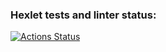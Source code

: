 ### Hexlet tests and linter status:
[![Actions Status](https://github.com/HEAMY7QA/qa-engineer-project-85/actions/workflows/hexlet-check.yml/badge.svg)](https://github.com/HEAMY7QA/qa-engineer-project-85/actions)